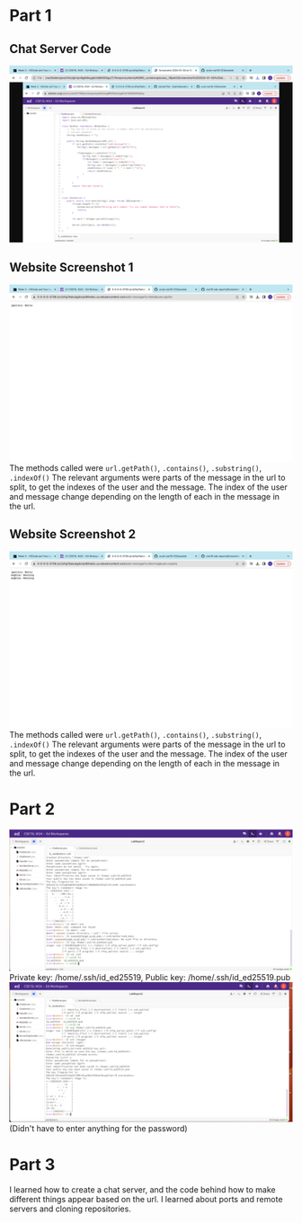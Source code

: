 # Part 1
## Chat Server Code
![Image](lab2ss1.png)

## Website Screenshot 1
![Image](lab3ss2.png)
The methods called were `url.getPath()`, `.contains()`, `.substring()`, `.indexOf()`
The relevant arguments were parts of the message in the url to split, to get the indexes of the user and the message. 
The index of the user and message change depending on the length of each in the message in the url. 

## Website Screenshot 2
![Image](lab2ss3.png)
The methods called were `url.getPath()`, `.contains()`, `.substring()`, `.indexOf()`
The relevant arguments were parts of the message in the url to split, to get the indexes of the user and the message. 
The index of the user and message change depending on the length of each in the message in the url. 

# Part 2
![Image](lab2ss4.png)
Private key: /home/.ssh/id_ed25519, Public key: /home/.ssh/id_ed25519.pub
![Image](lab2ss5.png)
(Didn't have to enter anything for the password)

# Part 3
I learned how to create a chat server, and the code behind how to make different things appear based on the url. I learned about ports and remote servers and cloning repositories. 
